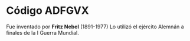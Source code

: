 # Código ADFGVX

  Fue inventado por **Fritz Nebel** (1891-1977) 
    Lo utilizó el ejército Alemnán a finales de la I Guerra Mundial. 

